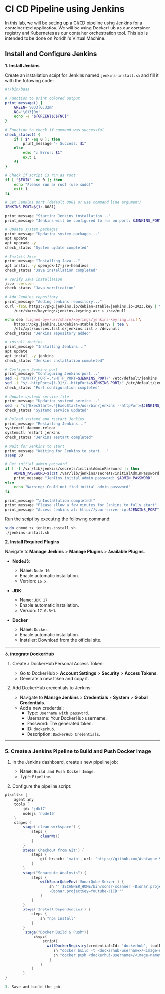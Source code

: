# CI CD Pipeline using Jenkins

In this lab, we will be setting up a CI/CD pipeline using Jenkins for a containerized application. We will be using DockerHub as our container registry and Kubernetes as our container orchestration tool. This lab is intended to be done on Poridhi's Virtual Machine.

## Install and Configure Jenkins

**1. Install Jenkins**

Create an installation script for Jenkins named `jenkins-install.sh` and fill it with the following code:

```sh
#!/bin/bash

# Function to print colored output
print_message() {
    GREEN='\033[0;32m'
    NC='\033[0m'
    echo -e "${GREEN}$1${NC}"
}

# Function to check if command was successful
check_status() {
    if [ $? -eq 0 ]; then
        print_message "✓ Success: $1"
    else
        echo "✗ Error: $1"
        exit 1
    fi
}

# Check if script is run as root
if [ "$EUID" -ne 0 ]; then 
    echo "Please run as root (use sudo)"
    exit 1
fi

# Set Jenkins port (default 8081 or use command line argument)
JENKINS_PORT=${1:-8081}

print_message "Starting Jenkins installation..."
print_message "Jenkins will be configured to run on port: $JENKINS_PORT"

# Update system packages
print_message "Updating system packages..."
apt update
apt upgrade -y
check_status "System update completed"

# Install Java
print_message "Installing Java..."
apt install -y openjdk-17-jre-headless
check_status "Java installation completed"

# Verify Java installation
java -version
check_status "Java verification"

# Add Jenkins repository
print_message "Adding Jenkins repository..."
curl -fsSL https://pkg.jenkins.io/debian-stable/jenkins.io-2023.key | tee \
    /usr/share/keyrings/jenkins-keyring.asc > /dev/null

echo deb [signed-by=/usr/share/keyrings/jenkins-keyring.asc] \
    https://pkg.jenkins.io/debian-stable binary/ | tee \
    /etc/apt/sources.list.d/jenkins.list > /dev/null
check_status "Jenkins repository added"

# Install Jenkins
print_message "Installing Jenkins..."
apt update
apt install -y jenkins
check_status "Jenkins installation completed"

# Configure Jenkins port
print_message "Configuring Jenkins port..."
sed -i "s/HTTP_PORT=.*/HTTP_PORT=$JENKINS_PORT/" /etc/default/jenkins
sed -i "s/--httpPort=[0-9]*/--httpPort=$JENKINS_PORT/" /etc/default/jenkins
check_status "Port configuration completed"

# Update systemd service file
print_message "Updating systemd service..."
sed -i "s|^ExecStart=.*|ExecStart=/usr/bin/jenkins --httpPort=$JENKINS_PORT|" /lib/systemd/system/jenkins.service
check_status "Systemd service updated"

# Reload systemd and restart Jenkins
print_message "Restarting Jenkins..."
systemctl daemon-reload
systemctl restart jenkins
check_status "Jenkins restart completed"

# Wait for Jenkins to start
print_message "Waiting for Jenkins to start..."
sleep 30

# Get initial admin password
if [ -f /var/lib/jenkins/secrets/initialAdminPassword ]; then
    ADMIN_PASSWORD=$(cat /var/lib/jenkins/secrets/initialAdminPassword)
    print_message "Jenkins initial admin password: $ADMIN_PASSWORD"
else
    echo "Warning: Could not find initial admin password"
fi

print_message "\nInstallation completed!"
print_message "Please allow a few minutes for Jenkins to fully start"
print_message "Access Jenkins at: http://your-server-ip:$JENKINS_PORT"
```

Run the script by executing the following command:

```sh
sudo chmod +x jenkins-install.sh
./jenkins-install.sh
```

**2. Install Required Plugins**

Navigate to **Manage Jenkins** > **Manage Plugins** > **Available Plugins**.

- **NodeJS**:
    - Name: `Node 16`
    - Enable automatic installation.
    - Version: `16.x`.

- **JDK**:
    - Name: `JDK 17`
    - Enable automatic installation.
    - Version: `17.0.8+1`.

- **Docker**:
    - Name: `Docker`.
    - Enable automatic installation.
    - Installer: Download from the official site.

---

**3. Integrate DockerHub**

1. Create a DockerHub Personal Access Token:
   - Go to DockerHub > **Account Settings** > **Security** > **Access Tokens**.
   - Generate a new token and copy it.

2. Add DockerHub credentials to Jenkins:
   - Navigate to **Manage Jenkins** > **Credentials** > **System** > **Global Credentials**.
   - Add a new credential:
     - Type: `Username with password`.
     - Username: Your DockerHub username.
     - Password: The generated token.
     - ID: `dockerhub`.
     - Description: `DockerHub Credentials`.

---

### 5. **Create a Jenkins Pipeline to Build and Push Docker Image**
1. In the Jenkins dashboard, create a new pipeline job:
   - Name: `Build and Push Docker Image`.
   - Type: `Pipeline`.

2. Configure the pipeline script:

```groovy
pipeline {
    agent any
    tools {
        jdk 'jdk17'
        nodejs 'node16'
    }
    stages {
        stage('clean workspace') {
            steps {
                cleanWs()
            }
        }
        stage('Checkout from Git') {
            steps {
                git branch: 'main', url: 'https://github.com/Ashfaque-9x/a-youtube-clone-app.git'
            }
        }
        stage("Sonarqube Analysis") {
            steps {
                withSonarQubeEnv('SonarQube-Server') {
                    sh '''$SCANNER_HOME/bin/sonar-scanner -Dsonar.projectName=Youtube-CICD \
                    -Dsonar.projectKey=Youtube-CICD'''
                }
            }
        }
        stage('Install Dependencies') {
            steps {
                sh "npm install"
            }
        }
         stage("Docker Build & Push"){
             steps{
                 script{
                   withDockerRegistry(credentialsId: 'dockerhub', toolName: 'docker'){   
                      sh "docker build -t <dockerhub-username>/<image-name> ."
                      sh "docker push <dockerhub-username>/<image-name>"
                    }
                }
            }
        }
}

3. Save and build the job.


